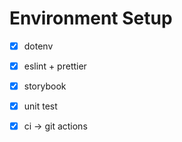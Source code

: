 # Environment Setup

- [x] dotenv

- [x] eslint + prettier

- [x] storybook

- [x] unit test

- [x] ci -> git actions